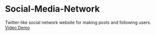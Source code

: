 # Social-Media-Network
 Twitter-like social network website for making posts and following users. </br>
  [Video Demo](https://youtu.be/NJsguc7gWOg)
